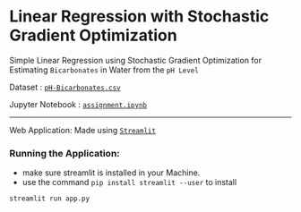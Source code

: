# Linear Regression with Stochastic Gradient Optimization

Simple Linear Regression using Stochastic Gradient Optimization for Estimating `Bicarbonates` in Water from the `pH Level`

Dataset : [`pH-Bicarbonates.csv`](https://github.com/PrabhuKiran8790/AI/blob/main/Assignment_4/pH-Bicarbonate.csv)

Jupyter Notebook : [`assignment.ipynb`](https://github.com/PrabhuKiran8790/AI/blob/main/Assignment_4/assignment4.ipynb)

---

Web Application: Made using [`Streamlit`](https://streamlit.io)

### Running the Application:

- make sure streamlit is installed in your Machine.
- use the command `pip install streamlit --user` to install

```bash
streamlit run app.py
```
